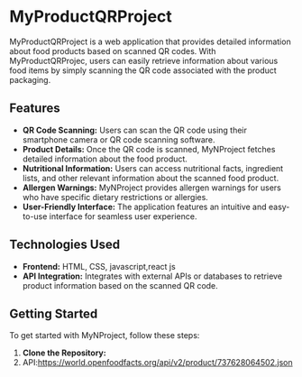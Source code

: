 # MyProductQRProject

MyProductQRProject is a web application that provides detailed information about food products based on scanned QR codes. With MyProductQRProjec, users can easily retrieve information about various food items by simply scanning the QR code associated with the product packaging.

## Features

- **QR Code Scanning:** Users can scan the QR code using their smartphone camera or QR code scanning software.
- **Product Details:** Once the QR code is scanned, MyNProject fetches detailed information about the food product.
- **Nutritional Information:** Users can access nutritional facts, ingredient lists, and other relevant information about the scanned food product.
- **Allergen Warnings:** MyNProject provides allergen warnings for users who have specific dietary restrictions or allergies.
- **User-Friendly Interface:** The application features an intuitive and easy-to-use interface for seamless user experience.

## Technologies Used

- **Frontend:** HTML, CSS, javascript,react js
- **API Integration:** Integrates with external APIs or databases to retrieve product information based on the scanned QR code.

## Getting Started

To get started with MyNProject, follow these steps:

1. **Clone the Repository:**
2. API:https://world.openfoodfacts.org/api/v2/product/737628064502.json
